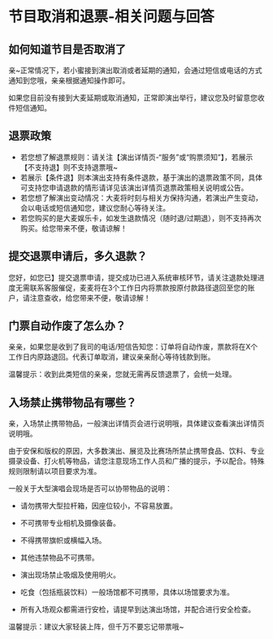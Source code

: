 # 节目取消和退票-相关问题与回答

## 如何知道节目是否取消了

亲~正常情况下，若小蜜接到演出取消或者延期的通知，会通过短信或电话的方式通知到您哦，亲亲根据通知操作即可。

如果您目前没有接到大麦延期或取消通知，正常即演出举行，建议您及时留意您收件短信通知。

## 退票政策

- 若您想了解退票规则：请关注【演出详情页-“服务”或“购票须知”】，若展示【不支持退】则不支持退票哦~
- 若展示【条件退】则本演出支持有条件退款，基于演出的退票政策不同，具体可支持您申请退款的情形请详见该演出详情页退票政策相关说明或公告。
- 若您想了解演出变动情况：大麦将时刻与相关方保持沟通，若演出产生变动，会以电话或短信通知您，建议您耐心等待关注。
- 若您购买的是大麦娱乐卡，如发生退款情况（随时退/过期退），则不支持再次购买。给您带来不便，敬请谅解！

## 提交退票申请后，多久退款？

您好，如您已】提交退票申请，提交成功已进入系统审核环节，请关注退款处理进度无需联系客服催促，麦麦将在3个工作日内将票款按原付款路径退回至您的账户，请注意查收，给您带来不便，敬请谅解！

## 门票自动作废了怎么办？

亲亲，如果您是收到了我司的电话/短信告知您：订单将自动作废，票款将在X个工作日内原路退回。代表订单取消，建议亲亲耐心等待钱款到账。

温馨提示：收到此类短信的亲亲，您就无需再反馈退票了，会统一处理。

## 入场禁止携带物品有哪些？

亲，入场禁止携带物品，一般演出详情页会进行说明哦，具体建议查看演出详情页说明哦。

由于安保和版权的原因，大多数演出、展览及比赛场所禁止携带食品、饮料、专业摄录设备、打火机等物品，请您注意现场工作人员和广播的提示，予以配合。特殊规则限制请以项目要求为准。

一般关于大型演唱会现场是否可以协带物品的说明：

- 请勿携带大型拉杆箱，因座位较小，不容易放置。

- 不可携带专业相机及摄像装备。

- 不得携带旗帜或横幅入场。

- 其他违禁物品不可携带。

- 演出现场禁止吸烟及使用明火。

- 吃食（包括瓶装饮料）一般场馆都不可携带，具体以场馆要求为准。

- 所有入场观众都需进行安检，请提早到达演出场馆，并配合进行安全检查。

温馨提示：建议大家轻装上阵，但千万不要忘记带票哦~